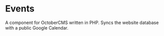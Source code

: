 # Events
A component for OctoberCMS written in PHP. Syncs the website database with a public Google Calendar.
